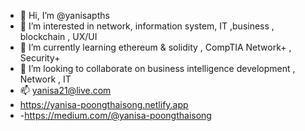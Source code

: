 - 👋 Hi, I’m @yanisapths
- 👀 I’m interested in network, information system, IT ,business , blockchain , UX/UI
- 🌱 I’m currently learning ethereum & solidity , CompTIA Network+ , Security+
- 💞️ I’m looking to collaborate on business intelligence development , Network , IT 
- 📫 yanisa21@live.com
- https://yanisa-poongthaisong.netlify.app
- -https://medium.com/@yanisa-poongthaisong

<!---

I’m a lifelong learner. I love learning and working with people and never stop trying. From recent projects during many courses in the university such as Software Engineering, Database system , Animation , OOP , and Web Programming, I worked with different group of people all along ,
though I'm aware about making mistakes, it is important to have courage to be a changer or admit what i don’t know, ask questions, foster the team to grow and finish the job together.
I’m a very team player type of person. Different perspective and opinions are excitments to me which help me adapt faster, understand better in the view that I may not experience like others.
I believe in myself to be able to learn and grow up as an original, and real one.

Feel free to check out my portfolio website: yanisa-poongthaisong.netlify.app
--->
